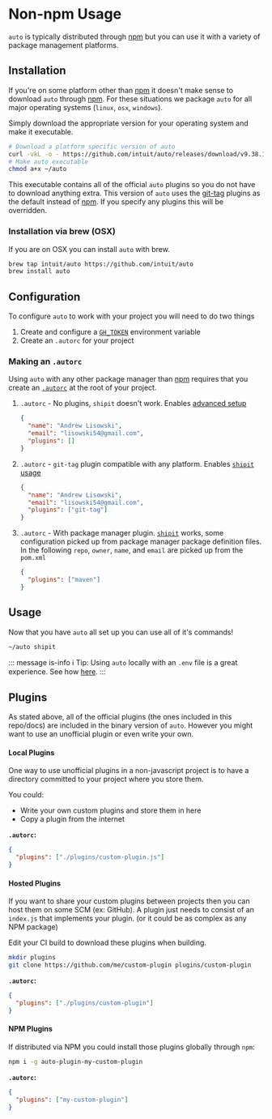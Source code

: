 # Non-npm Usage

`auto` is typically distributed through [npm](https://npmjs.com) but you can use it with a variety of package management platforms.

## Installation

If you're on some platform other than [npm](https://npmjs.com) it doesn't make sense to download `auto` through [npm](https://npmjs.com).
For these situations we package `auto` for all major operating systems (`linux`, `osx`, `windows`).

Simply download the appropriate version for your operating system and make it executable.

```sh
# Download a platform specific version of auto
curl -vkL -o - https://github.com/intuit/auto/releases/download/v9.38.1/auto-linux.gz | gunzip > ~/auto
# Make auto executable
chmod a+x ~/auto
```

This executable contains all of the official `auto` plugins so you do not have to download anything extra.
This version of `auto` uses the [git-tag](../../plugins/git-tag/README.md) plugins as the default instead of [npm](../../plugins/npm/README.md).
If you specify any plugins this will be overridden.

### Installation via brew (OSX)

If you are on OSX you can install `auto` with brew.

```sh
brew tap intuit/auto https://github.com/intuit/auto
brew install auto
```

## Configuration

To configure `auto` to work with your project you will need to do two things

1. Create and configure a [`GH_TOKEN`](https://github.com/settings/tokens) environment variable
2. Create an `.autorc` for your project

### Making an `.autorc`

Using `auto` with any other package manager than [npm](https://npmjs.com) requires that you create an [`.autorc`](./autorc.md) at the root of your project.

1. `.autorc` - No plugins, `shipit` doesn't work. Enables [advanced setup](https://intuit.github.io/auto/pages/getting-started.html#detailed-setup)

   ```json
   {
     "name": "Andrew Lisowski",
     "email": "lisowski54@gmail.com",
     "plugins": []
   }
   ```

2. `.autorc` - `git-tag` plugin compatible with any platform. Enables [`shipit` usage](https://intuit.github.io/auto/pages/generated/shipit.html)

   ```json
   {
     "name": "Andrew Lisowski",
     "email": "lisowski54@gmail.com",
     "plugins": ["git-tag"]
   }
   ```

3. `.autorc` - With package manager plugin. [`shipit`](https://intuit.github.io/auto/pages/generated/shipit.html) works, some configuration picked up from package manager package definition files. In the following `repo`, `owner`, `name`, and `email` are picked up from the `pom.xml`

   ```json
   {
     "plugins": ["maven"]
   }
   ```

## Usage

Now that you have `auto` all set up you can use all of it's commands!

```sh
~/auto shipit
```

::: message is-info
ℹ️ Tip: Using `auto` locally with an `.env` file is a great experience. See how [here](./getting-started.md#local-.env).
:::

## Plugins

As stated above, all of the official plugins (the ones included in this repo/docs) are included in the binary version of `auto`.
However you might want to use an unofficial plugin or even write your own.

#### Local Plugins

One way to use unofficial plugins in a non-javascript project is to have a directory committed to your project where you store them.

You could:

- Write your own custom plugins and store them in here
- Copy a plugin from the internet

**`.autorc`:**

```json
{
  "plugins": ["./plugins/custom-plugin.js"]
}
```

#### Hosted Plugins

If you want to share your custom plugins between projects then you can host them on some SCM (ex: GitHub).
A plugin just needs to consist of an `index.js` that implements your plugin. (or it could be as complex as any NPM package)

Edit your CI build to download these plugins when building.

```sh
mkdir plugins
git clone https://github.com/me/custom-plugin plugins/custom-plugin
```

**`.autorc`:**

```json
{
  "plugins": ["./plugins/custom-plugin"]
}
```

#### NPM Plugins

If distributed via NPM you could install those plugins globally through `npm`:

```sh
npm i -g auto-plugin-my-custom-plugin
```

**`.autorc`:**

```json
{
  "plugins": ["my-custom-plugin"]
}
```
